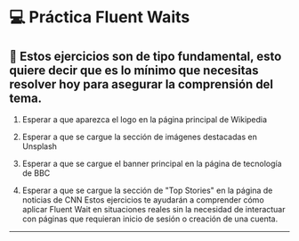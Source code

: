 # :computer: Práctica Fluent Waits

## 🎯 Estos ejercicios son de tipo fundamental, esto quiere decir que es lo mínimo que necesitas resolver hoy para asegurar la comprensión del tema. 

1. Esperar a que aparezca el logo en la página principal de Wikipedia

2. Esperar a que se cargue la sección de imágenes destacadas en Unsplash
  
3. Esperar a que se cargue el banner principal en la página de tecnología de BBC

4. Esperar a que se cargue la sección de "Top Stories" en la página de noticias de CNN Estos ejercicios te ayudarán a comprender cómo aplicar Fluent Wait en situaciones reales sin la necesidad de interactuar con páginas que requieran inicio de sesión o creación de una cuenta.

---
